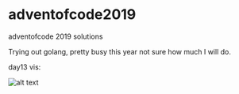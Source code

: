 # adventofcode2019
adventofcode 2019 solutions

Trying out golang, pretty busy this year not sure how much I will do.

day13 vis:

![alt text](https://github.com/codecow911/adventofcode2019/blob/master/day13/day13.gif)
